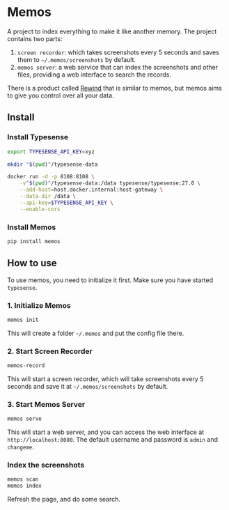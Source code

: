 # Memos

A project to index everything to make it like another memory. The project contains two parts:

1. `screen recorder`: which takes screenshots every 5 seconds and saves them to `~/.memos/screenshots` by default.
2. `memos server`: a web service that can index the screenshots and other files, providing a web interface to search the records.

There is a product called [Rewind](https://www.rewind.ai/) that is similar to memos, but memos aims to give you control over all your data.

## Install

### Install Typesense

```bash
export TYPESENSE_API_KEY=xyz

mkdir "$(pwd)"/typesense-data

docker run -d -p 8108:8108 \
    -v"$(pwd)"/typesense-data:/data typesense/typesense:27.0 \
    --add-host=host.docker.internal:host-gateway \
    --data-dir /data \
    --api-key=$TYPESENSE_API_KEY \
    --enable-cors
```

### Install Memos

```bash
pip install memos
```

## How to use

To use memos, you need to initialize it first. Make sure you have started `typesense`.

### 1. Initialize Memos

```bash
memos init
```

This will create a folder `~/.memos` and put the config file there.

### 2. Start Screen Recorder

```bash
memos-record
```

This will start a screen recorder, which will take screenshots every 5 seconds and save it at `~/.memos/screenshots` by default.

### 3. Start Memos Server

```bash
memos serve
```

This will start a web server, and you can access the web interface at `http://localhost:8080`. 
The default username and password is `admin` and `changeme`.

### Index the screenshots

```bash
memos scan
memos index
```

Refresh the page, and do some search.
